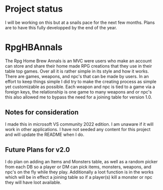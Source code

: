 # Project status
I will be working on this but at a snails pace for the next few months. Plans are to have this fully developped by the end of the year. 

# RpgHBAnnals
The Rpg Home Brew Annals is an MVC were users who make an account can store and share their home made RPG creations that they use in their table top games. 
Over all it is rather simple in its style and how it works. There are games, weapons, and npc's that can be made by users. In an effort to keep things simple
I did try to make the creating process as simple yet customizable as possible. Each weapon and npc is tied to a game via a foreign keys, the relationship is one
game to many weapons and or npc's this also allowed me to bypass the need for a joining table for version 1.0.

## Notes for consideration
I made this in microsoft VS community 2022 edition. I am unaware if it will work in other applications.
I have not seeded any content for this project and will update the README when I do. 

## Future Plans for v2.0
I do plan on adding an Items and Monsters table, as well as a random picker from each DB so a player or DM can pick items, monsters, weapons, and npc's on the fly 
while they play. Additionally a loot function is in the works which will be in effect a joining table so if a player(s) kill a monster or npc they will have 
loot available. 




